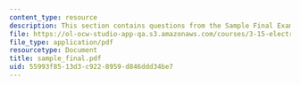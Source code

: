 ```yaml
---
content_type: resource
description: This section contains questions from the Sample Final Exam of the course.
file: https://ol-ocw-studio-app-qa.s3.amazonaws.com/courses/3-15-electrical-optical-magnetic-materials-and-devices-fall-2006/55993f8513d3c9228959d846ddd34be7_sample_final.pdf
file_type: application/pdf
resourcetype: Document
title: sample_final.pdf
uid: 55993f85-13d3-c922-8959-d846ddd34be7
---
```

